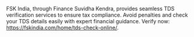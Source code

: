 FSK India, through Finance Suvidha Kendra, provides seamless TDS verification services to ensure tax compliance. Avoid penalties and check your TDS details easily with expert financial guidance. Verify now: https://fskindia.com/home/tds-check-online/.

